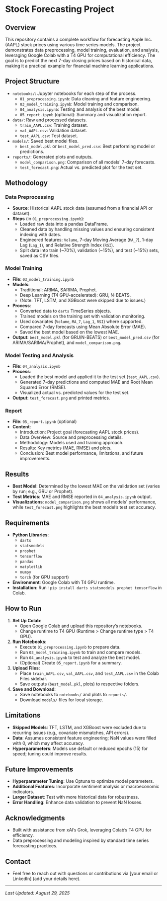 # Stock Forecasting Project

## Overview
This repository contains a complete workflow for forecasting Apple Inc. (AAPL) stock prices using various time series models. The project demonstrates data preprocessing, model training, evaluation, and analysis, leveraging Google Colab with a T4 GPU for computational efficiency. The goal is to predict the next 7-day closing prices based on historical data, making it a practical example for financial machine learning applications.

## Project Structure
- `notebooks/`: Jupyter notebooks for each step of the process.
  - `01_preprocessing.ipynb`: Data cleaning and feature engineering.
  - `03_model_training.ipynb`: Model training and comparison.
  - `04_analysis.ipynb`: Testing and analysis of the best model.
  - `05_report.ipynb` (optional): Summary and visualization report.
- `data/`: Raw and processed datasets.
  - `train_AAPL.csv`: Training dataset.
  - `val_AAPL.csv`: Validation dataset.
  - `test_AAPL.csv`: Test dataset.
- `models/`: Saved best model files.
  - `best_model.pkl` or `best_model_pred.csv`: Best performing model or predictions.
- `reports/`: Generated plots and outputs.
  - `model_comparison.png`: Comparison of all models' 7-day forecasts.
  - `test_forecast.png`: Actual vs. predicted plot for the test set.

## Methodology

### Data Preprocessing
- **Source**: Historical AAPL stock data (assumed from a financial API or dataset).
- **Steps** (in `01_preprocessing.ipynb`):
  - Loaded raw data into a pandas DataFrame.
  - Cleaned data by handling missing values and ensuring consistent indexing with dates.
  - Engineered features: `Volume`, 7-day Moving Average (`MA_7`), 1-day Lag (`Lag_1`), and Relative Strength Index (`RSI`).
  - Split data into train (~70%), validation (~15%), and test (~15%) sets, saved as CSV files.

### Model Training
- **File**: `03_model_training.ipynb`
- **Models**:
  - Traditional: ARIMA, SARIMA, Prophet.
  - Deep Learning (T4 GPU-accelerated): GRU, N-BEATS.
  - (Note: TFT, LSTM, and XGBoost were skipped due to issues.)
- **Process**:
  - Converted data to `darts` TimeSeries objects.
  - Trained models on the training set with validation monitoring.
  - Used covariates (`Volume`, `MA_7`, `Lag_1`, `RSI`) where supported.
  - Compared 7-day forecasts using Mean Absolute Error (MAE).
  - Saved the best model based on the lowest MAE.
- **Output**: `best_model.pkl` (for GRU/N-BEATS) or `best_model_pred.csv` (for ARIMA/SARIMA/Prophet), and `model_comparison.png`.

### Model Testing and Analysis
- **File**: `04_analysis.ipynb`
- **Process**:
  - Loaded the best model and applied it to the test set (`test_AAPL.csv`).
  - Generated 7-day predictions and computed MAE and Root Mean Squared Error (RMSE).
  - Visualized actual vs. predicted values for the test set.
- **Output**: `test_forecast.png` and printed metrics.

### Report
- **File**: `05_report.ipynb` (optional)
- **Content**:
  - Introduction: Project goal (forecasting AAPL stock prices).
  - Data Overview: Source and preprocessing details.
  - Methodology: Models used and training approach.
  - Results: Key metrics (MAE, RMSE) and plots.
  - Conclusion: Best model performance, limitations, and future improvements.

## Results
- **Best Model**: Determined by the lowest MAE on the validation set (varies by run; e.g., GRU or Prophet).
- **Test Metrics**: MAE and RMSE reported in `04_analysis.ipynb` output.
- **Visualizations**: `model_comparison.png` shows all models' performance, while `test_forecast.png` highlights the best model’s test set accuracy.

## Requirements
- **Python Libraries**:
  - `darts`
  - `statsmodels`
  - `prophet`
  - `tensorflow`
  - `pandas`
  - `matplotlib`
  - `numpy`
  - `torch` (for GPU support)
- **Environment**: Google Colab with T4 GPU runtime.
- **Installation**: Run `!pip install darts statsmodels prophet tensorflow` in Colab.

## How to Run
1. **Set Up Colab**:
   - Open Google Colab and upload this repository’s notebooks.
   - Change runtime to T4 GPU (Runtime > Change runtime type > T4 GPU).
2. **Run Notebooks**:
   - Execute `01_preprocessing.ipynb` to prepare data.
   - Run `03_model_training.ipynb` to train and compare models.
   - Run `04_analysis.ipynb` to test and analyze the best model.
   - (Optional) Create `05_report.ipynb` for a summary.
3. **Upload Files**:
   - Place `train_AAPL.csv`, `val_AAPL.csv`, and `test_AAPL.csv` in the Colab Files sidebar.
   - Save outputs (`best_model.pkl`, plots) to respective folders.
4. **Save and Download**:
   - Save notebooks to `notebooks/` and plots to `reports/`.
   - Download `models/` files for local storage.

## Limitations
- **Skipped Models**: TFT, LSTM, and XGBoost were excluded due to recurring issues (e.g., covariate mismatches, API errors).
- **Data**: Assumes consistent feature engineering; NaN values were filled with 0, which may affect accuracy.
- **Hyperparameters**: Models use default or reduced epochs (15) for speed; tuning could improve results.

## Future Improvements
- **Hyperparameter Tuning**: Use Optuna to optimize model parameters.
- **Additional Features**: Incorporate sentiment analysis or macroeconomic indicators.
- **Larger Dataset**: Test with more historical data for robustness.
- **Error Handling**: Enhance data validation to prevent NaN losses.

## Acknowledgments
- Built with assistance from xAI’s Grok, leveraging Colab’s T4 GPU for efficiency.
- Data preprocessing and modeling inspired by standard time series forecasting practices.

## Contact
- Feel free to reach out with questions or contributions via [your email or LinkedIn] (add your details here).

---
*Last Updated: August 29, 2025*